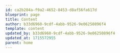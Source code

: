 ```yaml
---
id: ca2b284a-f9a2-4652-8453-d8af56fa617d
blueprint: page
title: Content
author: b33d6960-9cdf-4abb-9526-9e06250896f4
template: content
updated_by: b33d6960-9cdf-4abb-9526-9e06250896f4
updated_at: 1715572955
parent: home
---
```


